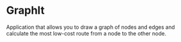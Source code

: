 # GraphIt

Application that allows you to draw a graph of nodes and edges and calculate the most low-cost route from a node to the other node.
